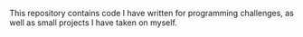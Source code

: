 This repository contains code I have written for programming challenges, as well as small projects I have taken on myself. 

